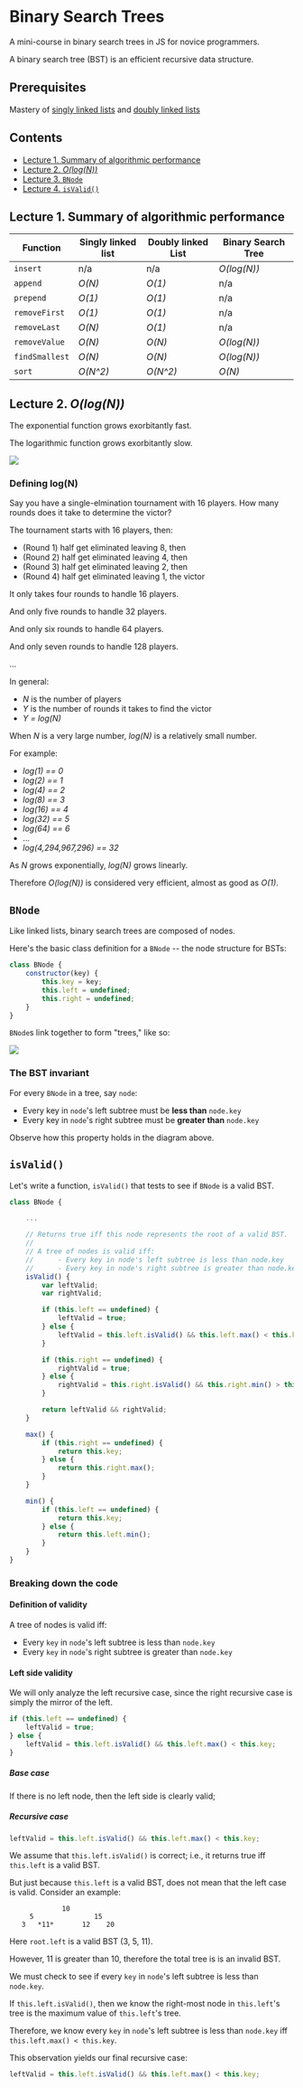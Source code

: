 # Binary Search Trees
A mini-course in binary search trees in JS for novice programmers.

A binary search tree (BST) is an efficient recursive data structure.

## Prerequisites

Mastery of [singly linked lists](https://github.com/mikegagnon/linked-lists/blob/master/README.md) and
[doubly linked lists](https://github.com/mikegagnon/dlists/blob/master/README.md)

## Contents

- [Lecture 1. Summary of algorithmic performance](#lec1)
- [Lecture 2. *O(log(N))*](#lec2)
- [Lecture 3. `BNode`](#lec3)
- [Lecture 4. `isValid()`](#lec4)

## <a name="lec1">Lecture 1. Summary of algorithmic performance</a>

| Function      | Singly linked list | Doubly linked List | Binary Search Tree |
| ------------- |--------------------|--------------------|--------------------|
| `insert`      | n/a                | n/a                | *O(log(N))*        |
| `append`      | *O(N)*             | *O(1)*             | n/a                |
| `prepend`     | *O(1)*             | *O(1)*             | n/a                |
| `removeFirst` | *O(1)*             | *O(1)*             | n/a                |
| `removeLast`  | *O(N)*             | *O(1)*             | n/a                |
| `removeValue` | *O(N)*             | *O(N)*             | *O(log(N))*        |
| `findSmallest`| *O(N)*             | *O(N)*             | *O(log(N))*        |
| `sort`        | *O(N^2)*           | *O(N^2)*           | *O(N)*             |

## <a name="lec2">Lecture 2. *O(log(N))*</a>

The exponential function grows exorbitantly fast.

The logarithmic function grows exorbitantly slow.

<img src="graph.png">

### Defining log(N)

Say you have a single-elmination tournament with 16 players. How many rounds does it take to determine the victor?

The tournament starts with 16 players, then:

- (Round 1) half get eliminated leaving 8, then
- (Round 2) half get eliminated leaving 4, then
- (Round 3) half get eliminated leaving 2, then
- (Round 4) half get eliminated leaving 1, the victor

It only takes four rounds to handle 16 players.

And only five rounds to handle 32 players.

And only six rounds to handle 64 players.

And only seven rounds to handle 128 players.

...

In general:

- *N* is the number of players
- *Y* is the number of rounds it takes to find the victor
- *Y = log(N)*

When *N* is a very large number, *log(N)* is a relatively small number.

For example:

- *log(1) == 0*
- *log(2) == 1*
- *log(4) == 2*
- *log(8) == 3*
- *log(16) == 4*
- *log(32) == 5*
- *log(64) == 6*
- ...
- *log(4,294,967,296) == 32*

As *N* grows exponentially, *log(N)* grows linearly.

Therefore *O(log(N))* is considered very efficient, almost as good as *O(1)*.

## <a name="lec3">`BNode`</a>

Like linked lists, binary search trees are composed of nodes.

Here's the basic class definition for a `BNode` -- the node structure for BSTs:

```js
class BNode {
    constructor(key) {
        this.key = key;
        this.left = undefined;
        this.right = undefined;
    }
}
```

`BNode`s link together to form "trees," like so:

<img src="tree.png">

### The BST invariant

For every `BNode` in a tree, say `node`:

- Every key in `node`'s left subtree must be **less than** `node.key`
- Every key in `node`'s right subtree must be **greater than** `node.key`

Observe how this property holds in the diagram above.

## <a name="lec4">`isValid()`</a>

Let's write a function, `isValid()` that tests to see if `BNode` is a valid BST.

```js
class BNode {

    ...

    // Returns true iff this node represents the root of a valid BST.
    // 
    // A tree of nodes is valid iff:
    //      - Every key in node's left subtree is less than node.key
    //      - Every key in node's right subtree is greater than node.key
    isValid() {
        var leftValid;
        var rightValid;

        if (this.left == undefined) {
            leftValid = true;
        } else {
            leftValid = this.left.isValid() && this.left.max() < this.key;
        }

        if (this.right == undefined) {
            rightValid = true;
        } else {
            rightValid = this.right.isValid() && this.right.min() > this.key;
        }

        return leftValid && rightValid;
    }

    max() {
        if (this.right == undefined) {
            return this.key;
        } else {
            return this.right.max();
        }
    }

    min() {
        if (this.left == undefined) {
            return this.key;
        } else {
            return this.left.min();
        }
    }
}
```

### Breaking down the code

#### Definition of validity

A tree of nodes is valid iff:

- Every `key` in `node`'s left subtree is less than `node.key`
- Every `key` in `node`'s right subtree is greater than `node.key`

#### Left side validity

We will only analyze the left recursive case, since the right recursive
case is simply the mirror of the left.

```js
if (this.left == undefined) {
    leftValid = true;
} else {
    leftValid = this.left.isValid() && this.left.max() < this.key;
}
```

##### Base case

If there is no left node, then the left side is clearly valid;

##### Recursive case

```js
leftValid = this.left.isValid() && this.left.max() < this.key;
```

We assume that `this.left.isValid()` is correct; i.e.,
it returns true iff `this.left` is a valid BST.

But just because `this.left` is a valid BST, does not
mean that the left case is valid. Consider an example:

```
             10
     5               15
   3   *11*       12    20
```

Here `root.left` is a valid BST (3, 5, 11).

However, 11 is greater than 10, therefore the total tree is is an invalid BST.

We must check to see if every `key` in `node`'s left subtree is less than `node.key`.

If `this.left.isValid()`, then we know the right-most node in `this.left`'s tree
is the maximum value of `this.left`'s tree.

Therefore, we know every `key` in `node`'s left subtree is less than `node.key`
iff `this.left.max() < this.key`.

This observation yields our final recursive case:

```js
leftValid = this.left.isValid() && this.left.max() < this.key;
```

